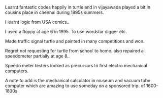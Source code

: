 Learnt fantastic codes happily in turtle and in vijayawada played a bit in cousins place in chennai during 1995s summers.

I learnt logic from USA comics..

I used a floppy at age 6 in 1995. To use wordstar digger etc.

Made traffic signal turtle and painted in many competitions and won.

Regret not requesting for turtle from school to home. also repaired a speedometer partially at age 8..

Speedo meter testers looked as precursors to first electro mechanical computers.

A note to add is the mechanical calculator in museum and vacuum tube computer which are amazing to use someday on a sponsored trip. of  1600-1800s
